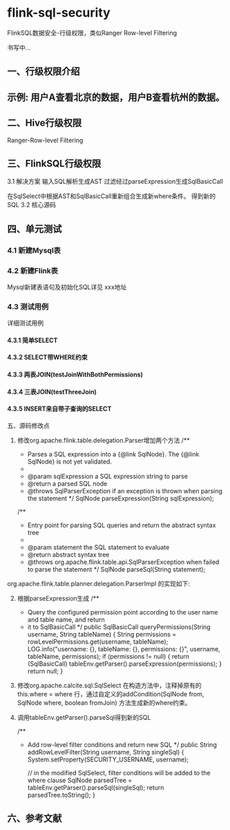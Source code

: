# flink-sql-security
FlinkSQL数据安全-行级权限，类似Ranger Row-level Filtering

书写中...


## 一、行级权限介绍

## 示例: 用户A查看北京的数据，用户B查看杭州的数据。

## 二、Hive行级权限
Ranger-Row-level Filtering


## 三、FlinkSQL行级权限
3.1 解决方案
输入SQL解析生成AST
过滤经过parseExpression生成SqlBasicCall

在SqlSelect中根据AST和SqlBasicCall重新组合生成新where条件。
得到新的SQL
3.2 核心源码

## 四、单元测试
### 4.1 新建Mysql表
### 4.2 新建Flink表
Mysql新建表语句及初始化SQL详见 xxx地址
### 4.3 测试用例
详细测试用例
#### 4.3.1 简单SELECT
#### 4.3.2 SELECT带WHERE约束
#### 4.3.3 两表JOIN(testJoinWithBothPermissions)
#### 4.3.4 三表JOIN(testThreeJoin)
#### 4.3.5 INSERT来自带子查询的SELECT

五、源码修改点
1.  修改org.apache.flink.table.delegation.Parser增加两个方法
        /**
     * Parses a SQL expression into a {@link SqlNode}. The {@link SqlNode} is not yet validated.
     *
     * @param sqlExpression a SQL expression string to parse
     * @return a parsed SQL node
     * @throws SqlParserException if an exception is thrown when parsing the statement
     */
    SqlNode parseExpression(String sqlExpression);


    /**
     * Entry point for parsing SQL queries and return the abstract syntax tree
     *
     * @param statement the SQL statement to evaluate
     * @return abstract syntax tree
     * @throws org.apache.flink.table.api.SqlParserException when failed to parse the statement
     */
    SqlNode parseSql(String statement);


org.apache.flink.table.planner.delegation.ParserImpl 的实现如下:


2. 根据parseExpression生成
 /**
     * Query the configured permission point according to the user name and table name, and return
     * it to SqlBasicCall
     */
    public SqlBasicCall queryPermissions(String username, String tableName) {
        String permissions = rowLevelPermissions.get(username, tableName);
        LOG.info("username: {}, tableName: {}, permissions: {}", username, tableName, permissions);
        if (permissions != null) {
            return (SqlBasicCall) tableEnv.getParser().parseExpression(permissions);
        }
        return null;
    }


3. 修改org.apache.calcite.sql.SqlSelect
在构造方法中，注释掉原有的  this.where = where 行，通过自定义的addCondition(SqlNode from, SqlNode where, boolean fromJoin) 方法生成新的where约束。

4. 调用tableEnv.getParser().parseSql得到新的SQL


    /**
     * Add row-level filter conditions and return new SQL
     */
    public String addRowLevelFilter(String username, String singleSql) {
        System.setProperty(SECURITY_USERNAME, username);

        // in the modified SqlSelect, filter conditions will be added to the where clause
        SqlNode parsedTree = tableEnv.getParser().parseSql(singleSql);
        return parsedTree.toString();
    }
## 六、参考文献


